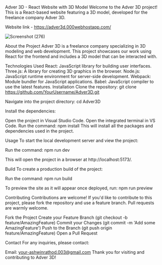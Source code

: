 Adver 3D - React Website with 3D Model
Welcome to the Adver 3D project! This is a React-based website featuring a 3D model, developed for the freelance company Adver 3D.

Website link - https://adver3d.000webhostapp.com/

![Screenshot (276)](https://github.com/user-attachments/assets/53f7c01c-07a2-49a9-b1bd-e073a002f290)


About the Project
Adver 3D is a freelance company specializing in 3D modeling and web development. This project showcases our work using React for the frontend and includes a 3D model that can be interacted with.

Technologies Used
React: JavaScript library for building user interfaces.
Three.js: A library for creating 3D graphics in the browser.
Node.js: JavaScript runtime environment for server-side development.
Webpack: Module bundler for JavaScript applications.
Babel: JavaScript compiler to use the latest features.
Installation
Clone the repository: git clone https://github.com/YourUsername/Adver3D.git

Navigate into the project directory: cd Adver3D

Install the dependencies:

Open the project in Visual Studio Code.
Open the integrated terminal in VS Code.
Run the command: npm install
This will install all the packages and dependencies used in the project.

Usage
To start the local development server and view the project:

Run the command: npm run dev

This will open the project in a browser at http://localhost:5173/.

Build
To create a production build of the project:

Run the command: npm run build

To preview the site as it will appear once deployed, run: npm run preview

Contributing
Contributions are welcome! If you'd like to contribute to this project, please fork the repository and use a feature branch. Pull requests are warmly welcome.

Fork the Project
Create your Feature Branch (git checkout -b feature/AmazingFeature)
Commit your Changes (git commit -m 'Add some AmazingFeature')
Push to the Branch (git push origin feature/AmazingFeature)
Open a Pull Request


Contact
For any inquiries, please contact:

Email: your-ashwinrathod.003@gmail.com
Thank you for visiting and contributing to Adver 3D!

